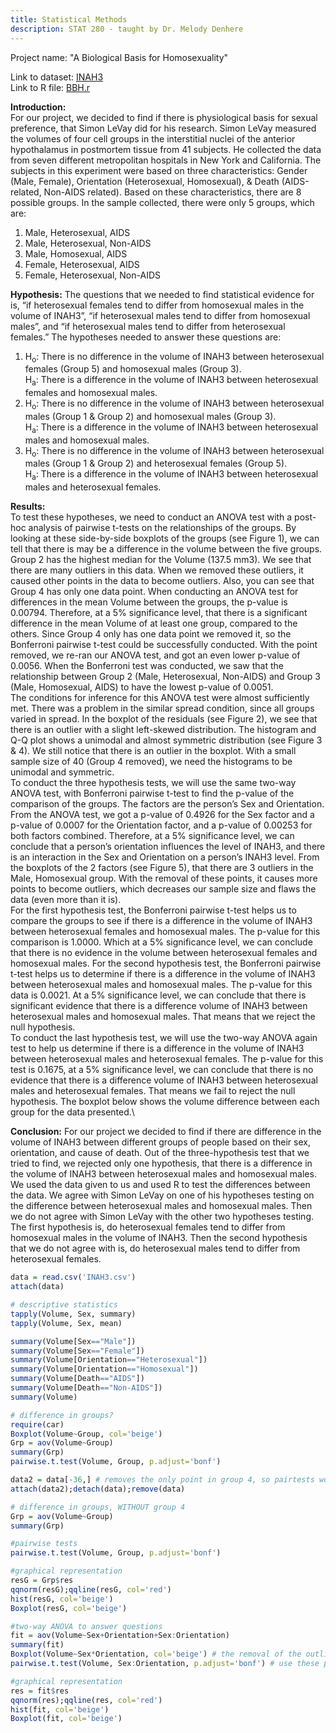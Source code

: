```yaml
---
title: Statistical Methods
description: STAT 280 - taught by Dr. Melody Denhere
---
```


Project name: "A Biological Basis for Homosexuality"

Link to dataset: [INAH3](/INAH3.csv) \
Link to R file: [BBH.r](/Final.r)

**Introduction:**\
For our project, we decided to find if there is physiological basis for sexual preference, that Simon LeVay did for his research.  Simon LeVay measured the volumes of four cell groups in the interstitial nuclei of the anterior hypothalamus in postmortem tissue from 41 subjects.  He collected the data from seven different metropolitan hospitals in New York and California.  The subjects in this experiment were based on three characteristics: Gender (Male, Female), Orientation (Heterosexual, Homosexual), & Death (AIDS-related, Non-AIDS related).  Based on these characteristics, there are 8 possible groups.  In the sample collected, there were only 5 groups, which are:
1.	Male, Heterosexual, AIDS
2.	Male, Heterosexual, Non-AIDS
3.	Male, Homosexual, AIDS
4.	Female, Heterosexual, AIDS
5.	Female, Heterosexual, Non-AIDS

**Hypothesis:**
The questions that we needed to find statistical evidence for is, “if heterosexual females tend to differ from homosexual males in the volume of INAH3”, “if heterosexual males tend to differ from homosexual males”, and “if heterosexual males tend to differ from heterosexual females.”  The hypotheses needed to answer these questions are:
1.	H<sub>o</sub>: There is no difference in the volume of INAH3 between heterosexual females (Group 5) and homosexual males (Group 3).\
H<sub>a</sub>: There is a difference in the volume of INAH3 between heterosexual females and homosexual males.
2.	H<sub>o</sub>: There is no difference in the volume of INAH3 between heterosexual males (Group 1 & Group 2) and homosexual males (Group 3).\
H<sub>a</sub>: There is a difference in the volume of INAH3 between heterosexual males and homosexual males. 
3.	H<sub>o</sub>: There is no difference in the volume of INAH3 between heterosexual males (Group 1 & Group 2) and heterosexual females (Group 5).\
H<sub>a</sub>: There is a difference in the volume of INAH3 between heterosexual males and heterosexual females.

**Results:**\
To test these hypotheses, we need to conduct an ANOVA test with a post-hoc analysis of pairwise t-tests on the relationships of the groups.  By looking at these side-by-side boxplots of the groups (see Figure 1), we can tell that there is may be a difference in the volume between the five groups.  Group 2 has the highest median for the Volume (137.5 mm3).  We see that there are many outliers in this data.  When we removed these outliers, it caused other points in the data to become outliers.  Also, you can see that Group 4 has only one data point.
When conducting an ANOVA test for differences in the mean Volume between the groups, the p-value is 0.00794.  Therefore, at a 5% significance level, that there is a significant difference in the mean Volume of at least one group, compared to the others.  Since Group 4 only has one data point we removed it, so the Bonferroni pairwise t-test could be successfully conducted.  With the point removed, we re-ran our ANOVA test, and got an even lower p-value of 0.0056.  When the Bonferroni test was conducted, we saw that the relationship between Group 2 (Male, Heterosexual, Non-AIDS) and Group 3 (Male, Homosexual, AIDS) to have the lowest p-value of 0.0051.\
The conditions for inference for this ANOVA test were almost sufficiently met.  There was a problem in the similar spread condition, since all groups varied in spread.  In the boxplot of the residuals (see Figure 2), we see that there is an outlier with a slight left-skewed distribution.  The histogram and Q-Q plot shows a unimodal and almost symmetric distribution (see Figure 3 & 4).  We still notice that there is an outlier in the boxplot.  With a small sample size of 40 (Group 4 removed), we need the histograms to be unimodal and symmetric.\
To conduct the three hypothesis tests, we will use the same two-way ANOVA test, with Bonferroni pairwise t-test to find the p-value of the comparison of the groups.  The factors are the person’s Sex and Orientation.  From the ANOVA test, we got a p-value of 0.4926 for the Sex factor and a p-value of 0.0007 for the Orientation factor, and a p-value of 0.00253 for both factors combined.  Therefore, at a 5% significance level, we can conclude that a person’s orientation influences the level of INAH3, and there is an interaction in the Sex and Orientation on a person’s INAH3 level.  From the boxplots of the 2 factors (see Figure 5), that there are 3 outliers in the Male, Homosexual group.  With the removal of these points, it causes more points to become outliers, which decreases our sample size and flaws the data (even more than it is).\
For the first hypothesis test, the Bonferroni pairwise t-test helps us to compare the groups to see if there is a difference in the volume of INAH3 between heterosexual females and homosexual males.  The p-value for this comparison is 1.0000.  Which at a 5% significance level, we can conclude that there is no evidence in the volume between heterosexual females and homosexual males.
For the second hypothesis test, the Bonferroni pairwise t-test helps us to determine if there is a difference in the volume of INAH3 between heterosexual males and homosexual males.  The p-value for this data is 0.0021.  At a 5% significance level, we can conclude that there is significant evidence that there is a difference volume of INAH3 between heterosexual males and homosexual males.  That means that we reject the null hypothesis.\
To conduct the last hypothesis test, we will use the two-way ANOVA again test to help us determine if there is a difference in the volume of INAH3 between heterosexual males and heterosexual females.  The p-value for this test is 0.1675, at a 5% significance level, we can conclude that there is no evidence that there is a difference volume of INAH3 between heterosexual males and heterosexual females.  That means we fail to reject the null hypothesis.  The boxplot below shows the volume difference between each group for the data presented.\

**Conclusion:**
For our project we decided to find if there are difference in the volume of INAH3 between different groups of people based on their sex, orientation, and cause of death.  Out of the three-hypothesis test that we tried to find, we rejected only one hypothesis, that there is a difference in the volume of INAH3 between heterosexual males and homosexual males.  We used the data given to us and used R to test the differences between the data.  We agree with Simon LeVay on one of his hypotheses testing on the difference between heterosexual males and homosexual males.  Then we do not agree with Simon LeVay with the other two hypotheses testing.  The first hypothesis is, do heterosexual females tend to differ from homosexual males in the volume of INAH3.  Then the second hypothesis that we do not agree with is, do heterosexual males tend to differ from heterosexual females.

```r
data = read.csv('INAH3.csv')
attach(data)

# descriptive statistics
tapply(Volume, Sex, summary)
tapply(Volume, Sex, mean)

summary(Volume[Sex=="Male"])
summary(Volume[Sex=="Female"])
summary(Volume[Orientation=="Heterosexual"])
summary(Volume[Orientation=="Homosexual"])
summary(Volume[Death=="AIDS"])
summary(Volume[Death=="Non-AIDS"])
summary(Volume)

# difference in groups?
require(car)
Boxplot(Volume~Group, col='beige')
Grp = aov(Volume~Group)
summary(Grp)
pairwise.t.test(Volume, Group, p.adjust='bonf')

data2 = data[-36,] # removes the only point in group 4, so pairtests would work!
attach(data2);detach(data);remove(data)

# difference in groups, WITHOUT group 4
Grp = aov(Volume~Group)
summary(Grp)

#pairwise tests
pairwise.t.test(Volume, Group, p.adjust='bonf')

#graphical representation
resG = Grp$res
qqnorm(resG);qqline(resG, col='red')
hist(resG, col='beige')
Boxplot(resG, col='beige')

#two-way ANOVA to answer questions
fit = aov(Volume~Sex+Orientation+Sex:Orientation)
summary(fit)
Boxplot(Volume~Sex*Orientation, col='beige') # the removal of the outlier causes more outliers to form...
pairwise.t.test(Volume, Sex:Orientation, p.adjust='bonf') # use these p-values to answer the questions!

#graphical representation
res = fit$res
qqnorm(res);qqline(res, col='red')
hist(fit, col='beige')
Boxplot(fit, col='beige')
```
